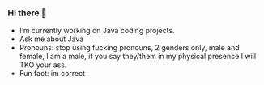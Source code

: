 ### Hi there 👋

- I’m currently working on Java coding projects.
- Ask me about Java
- Pronouns: stop using fucking pronouns, 2 genders only, male and female, I am a male, if you say they/them in my physical presence I will TKO your ass.
- Fun fact: im correct

